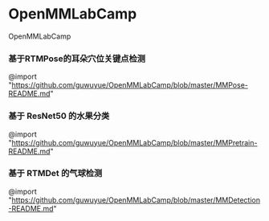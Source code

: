 # OpenMMLabCamp
OpenMMLabCamp

### 基于RTMPose的耳朵穴位关键点检测

@import "https://github.com/guwuyue/OpenMMLabCamp/blob/master/MMPose-README.md"


### 基于 ResNet50 的水果分类

@import "https://github.com/guwuyue/OpenMMLabCamp/blob/master/MMPretrain-README.md"


### 基于 RTMDet 的气球检测

@import "https://github.com/guwuyue/OpenMMLabCamp/blob/master/MMDetection-README.md"